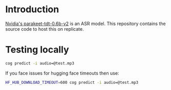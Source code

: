 # Introduction

[Nvidia's parakeet-tdt-0.6b-v2](https://huggingface.co/nvidia/parakeet-tdt-0.6b-v2) is an ASR model.
This repository contains the source code to host this on replicate.

# Testing locally

```bash
cog predict -i audio=@test.mp3
```

If you face issues for hugging face timeouts then use:

```bash
HF_HUB_DOWNLOAD_TIMEOUT=600 cog predict -i audio=@test.mp3
```
